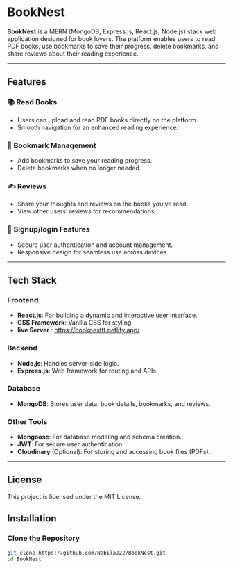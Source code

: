 # BookNest

**BookNest** is a MERN (MongoDB, Express.js, React.js, Node.js) stack web application designed for book lovers. The platform enables users to read PDF books, use bookmarks to save their progress, delete bookmarks, and share reviews about their reading experience.

---

## Features

### 📚 Read Books
- Users can upload and read PDF books directly on the platform.
- Smooth navigation for an enhanced reading experience.

### 🔖 Bookmark Management
- Add bookmarks to save your reading progress.
- Delete bookmarks when no longer needed.

### ✍️ Reviews
- Share your thoughts and reviews on the books you’ve read.
- View other users’ reviews for recommendations.

### 🚀 Signup/login Features
- Secure user authentication and account management.
- Responsive design for seamless use across devices.

---

## Tech Stack

### **Frontend**
- **React.js**: For building a dynamic and interactive user interface.
- **CSS Framework**: Vanilla CSS for styling.
- **live Server** : https://booknesttt.netlify.app/

### **Backend**
- **Node.js**: Handles server-side logic.
- **Express.js**: Web framework for routing and APIs.

### **Database**
- **MongoDB**: Stores user data, book details, bookmarks, and reviews.

### **Other Tools**
- **Mongoose**: For database modeling and schema creation.
- **JWT**: For secure user authentication.
- **Cloudinary** (Optional): For storing and accessing book files (PDFs).

---
## **License**
This project is licensed under the MIT License.

## Installation

### Clone the Repository
```bash
git clone https://github.com/NabilaJ22/BookNest.git
cd BookNest



